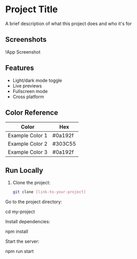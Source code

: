 # Project Title

A brief description of what this project does and who it's for

## Screenshots

!App Screenshot

## Features

- Light/dark mode toggle
- Live previews
- Fullscreen mode
- Cross platform

## Color Reference

| Color             | Hex       |
| ----------------- | --------- |
| Example Color 1   | #0a192f   |
| Example Color 2   | #303C55   |
| Example Color 3   | #0a192f   |

## Run Locally

1. Clone the project:

   ```bash
   git clone [link-to-your-project]

Go to the project directory:

cd my-project

Install dependencies:

npm install

Start the server:

npm run start
